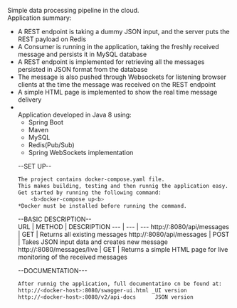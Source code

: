 Simple data processing pipeline in the cloud.<br>
Application summary:
<ul>
   <li>A REST endpoint is taking a dummy JSON input, and the server puts the REST payload on Redis</li>
   <li>A Consumer is running in the application, taking the freshly received message and persists it in MySQL database</li>
   <li>A REST endpoint is implemented for retrieving all the messages persisted in JSON format from the database</li>
   <li>The message is also pushed through Websockets for listening browser clients at the time the message was received on the REST endpoint</li>
   <li>A simple HTML page is implemented to show the real time message delivery</li>
<li>
<br>
Application developed in Java 8 using:
<ul>
    <li>Spring Boot</li>
    <li>Maven</li>
    <li>MySQL</li>
    <li>Redis(Pub/Sub)</li>
    <li>Spring WebSockets implementation</li>
</ul>

--SET UP--
```sh
The project contains docker-compose.yaml file.
This makes building, testing and then runnig the application easy.
Get started by running the following command:
    <b>docker-compose up<b>
*Docker must be installed before running the command.
```
--BASIC DESCRIPTION--<br>
URL | METHOD | DESCRIPTION
--- | --- | ---
http://<docker-host>:8080/api/messages | GET | Returns all existing messages
http://<docker-host>:8080/api/messages | POST | Takes JSON input data and creates new message
http://<docker-host>:8080/messages/live | GET | Returns a simple HTML page for live monitoring of the received messages
 
--DOCUMENTATION---
```sh
After runnig the application, full documentatino cn be found at:
http://<docker-host>:8080/swagger-ui.html _UI version
http://<docker-host>:8080/v2/api-docs      JSON version
```
